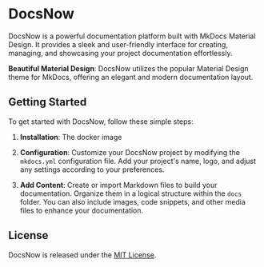 # DocsNow

DocsNow is a powerful documentation platform built with MkDocs Material Design. It provides a sleek and user-friendly interface for creating, managing, and showcasing your project documentation effortlessly.

**Beautiful Material Design**: DocsNow utilizes the popular Material Design theme for MkDocs, offering an elegant and modern documentation layout.

## Getting Started

To get started with DocsNow, follow these simple steps:

1. **Installation**: The docker image 

2. **Configuration**: Customize your DocsNow project by modifying the `mkdocs.yml` configuration file. Add your project's name, logo, and adjust any settings according to your preferences.

3. **Add Content**: Create or import Markdown files to build your documentation. Organize them in a logical structure within the `docs` folder. You can also include images, code snippets, and other media files to enhance your documentation.

## License

DocsNow is released under the [MIT License](LICENSE).
